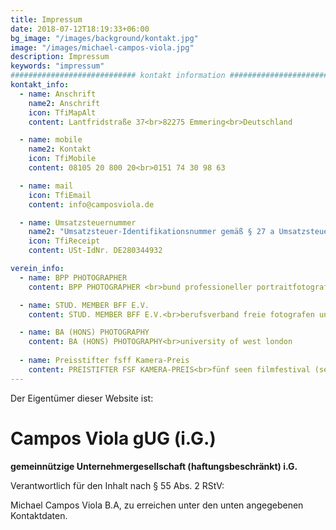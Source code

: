 ```yaml
---
title: Impressum
date: 2018-07-12T18:19:33+06:00
bg_image: "/images/background/kontakt.jpg"
image: "/images/michael-campos-viola.jpg"
description: Impressum
keywords: "impressum"
############################ kontakt information ############################
kontakt_info:
  - name: Anschrift
    name2: Anschrift
    icon: TfiMapAlt
    content: Lantfridstraße 37<br>82275 Emmering<br>Deutschland

  - name: mobile
    name2: Kontakt
    icon: TfiMobile
    content: 08105 20 800 20<br>0151 74 30 98 63

  - name: mail
    icon: TfiEmail
    content: info@camposviola.de

  - name: Umsatzsteuernummer
    name2: "Umsatzsteuer-Identifikationsnummer gemäß § 27 a Umsatzsteuergesetz:"
    icon: TfiReceipt 
    content: USt-IdNr. DE280344932

verein_info:
  - name: BPP PHOTOGRAPHER
    content: BPP PHOTOGRAPHER <br>bund professioneller portraitfotografen

  - name: STUD. MEMBER BFF E.V.
    content: STUD. MEMBER BFF E.V.<br>berufsverband freie fotografen und filmgestalter e.v.

  - name: BA (HONS) PHOTOGRAPHY
    content: BA (HONS) PHOTOGRAPHY<br>university of west london
 
  - name: Preisstifter fsff Kamera-Preis
    content: PREISTIFTER FSF KAMERA-PREIS<br>fünf seen filmfestival (seit 2023)
---
```



Der Eigentümer dieser Website ist: 
# Campos Viola <span style="text-transform: lowercase;">g</span>UG (<span style="text-transform: lowercase;">i</span>.G.)
**gemeinnützige Unternehmergesellschaft (haftungsbeschränkt) i.G.**

<div class="py-4"> 
Verantwortlich für den Inhalt nach § 55 Abs. 2 RStV:

Michael Campos Viola B.A, zu erreichen unter den unten angegebenen Kontaktdaten.
</div>
